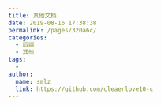 ```yaml
---
title: 其他文档
date: 2019-08-16 17:38:38
permalink: /pages/320a6c/
categories:
  - 后端
  - 其他
tags:
  - 
author: 
  name: smlz
  link: https://github.com/cleaerlove10-c
---
```


